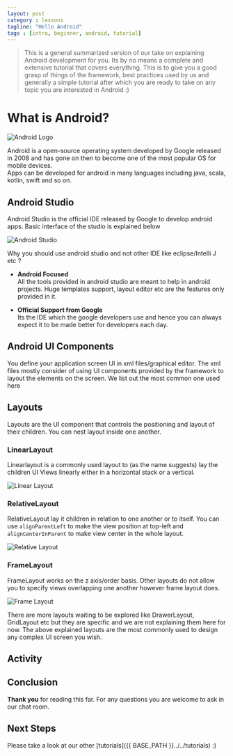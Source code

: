 ```yaml
---
layout: post
category : lessons
tagline: "Hello Android"
tags : [intro, beginner, android, tutorial]
---
```


> This is a general summarized version of our take on explaining Android development for you. Its by no means a complete and extensive tutorial that covers everything. This is to give you a good grasp of things of the framework, best practices used by us and generally a simple tutorial after which you are ready to take on any topic you are interested in Android :)

# What is Android?

![Android Logo](http://i.imgur.com/jK415Ks.png)

Android is a open-source operating system developed by Google released in 2008 and has gone on then to become one of the most popular OS for mobile devices.  
Apps can be developed for android in many languages including java, scala, kotlin, swift and so on.


## Android Studio

Android Studio is the official IDE released by Google to develop android apps. Basic interface of the studio is explained below

![Android Studio](http://i.imgur.com/wCvWxff.jpg)

Why you should use android studio and not other IDE like eclipse/Intelli J etc ?

* **Android Focused**  
  All the tools provided in android studio are meant to help in android projects. Huge templates support, layout editor etc are the features only provided in it.   
  
  
* **Official Support from Google**  
  Its the IDE which the google developers use and hence you can always expect it to be made better for developers each day.
  
  
  
## Android UI Components  

You define your application screen UI in xml files/graphical editor. The xml files mostly consider of using UI components provided by the framework to layout the elements on the screen. We list out the most common one used here

## Layouts
Layouts are the UI component that controls the positioning and layout of their children. You can nest layout inside one another.

### LinearLayout

Linearlayout is a commonly used layout to (as the name suggests) lay the children UI Views linearly either in a horizontal stack or a vertical.

![Linear Layout](http://i.imgur.com/B4lFtoh.jpg)


### RelativeLayout

RelativeLayout lay it children in relation to one another or to itself. You can use `alignParentLeft` to make the view position at top-left and `alignCenterInParent` to make view center in the whole layout.

![Relative Layout](http://i.imgur.com/NOoZprc.jpg)

### FrameLayout

FrameLayout works on the z axis/order basis. Other layouts do not allow you to specify views overlapping one another however frame layout does.

![Frame Layout](http://i.imgur.com/lw3vr7p.jpg)


There are more layouts waiting to be explored like DrawerLayout, GridLayout etc but they are specific and we are not explaining them here for now. The above explained layouts are the most commonly used to design any complex UI screen you wish.


## Activity

## Conclusion

**Thank you** for reading this far. For any questions you are welcome to ask in our chat room.

## Next Steps

Please take a look at our other [tutorials]({{ BASE_PATH }}../../tutorials) :)
